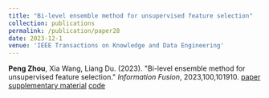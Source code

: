 ```yaml
---
title: "Bi-level ensemble method for unsupervised feature selection"
collection: publications
permalink: /publication/paper28
date: 2023-12-1
venue: 'IEEE Transactions on Knowledge and Data Engineering'
---
```

**Peng Zhou**, Xia Wang, Liang Du. (2023). &quot;Bi-level ensemble method for unsupervised feature selection.&quot; <i>Information Fusion</i>, 2023,100,101910. [paper](http://Doctor-Nobody.github.io/papers/if2023.pdf) [supplementary material](http://Doctor-Nobody.github.io/papers/appendix-if2023.pdf) [code]( http://Doctor-Nobody.github.io/codes/BLFSE.zip)
